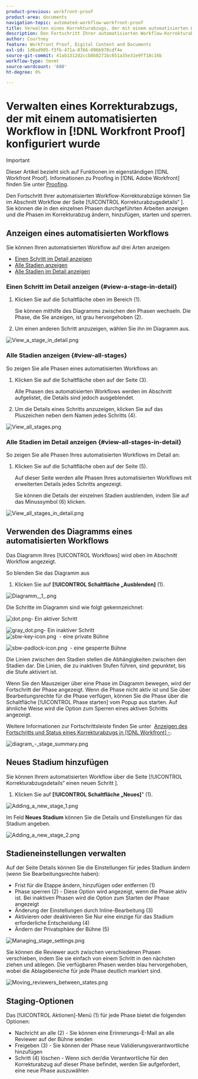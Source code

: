 ```yaml
---
product-previous: workfront-proof
product-area: documents
navigation-topic: automated-workflow-workfront-proof
title: Verwalten eines Korrekturabzugs, der mit einem automatisierten Workflow in konfiguriert wurde [!DNL Workfront Proof]
description: Den Fortschritt Ihrer automatisierten Workflow-Korrekturabzüge können Sie bequem im Abschnitt Workflow der Seite mit den Korrekturabzugsdetails verfolgen. Sie können die in den einzelnen Phasen durchgeführten Arbeiten anzeigen und die Phasen im Korrekturabzug ändern, hinzufügen, starten und sperren.
author: Courtney
feature: Workfront Proof, Digital Content and Documents
exl-id: 1d0ad905-f3fb-471a-8766-096b978cdf4e
source-git-commit: 41ab1312d2ccb8b8271bc851a35e31e9ff18c16b
workflow-type: tm+mt
source-wordcount: '680'
ht-degree: 0%

---
```


# Verwalten eines Korrekturabzugs, der mit einem automatisierten Workflow in [!DNL Workfront Proof] konfiguriert wurde

>[!IMPORTANT]
>
>Dieser Artikel bezieht sich auf Funktionen im eigenständigen [!DNL Workfront Proof]. Informationen zu Proofing in [!DNL Adobe Workfront] finden Sie unter [Proofing](../../../review-and-approve-work/proofing/proofing.md).

Den Fortschritt Ihrer automatisierten Workflow-Korrekturabzüge können Sie im Abschnitt Workflow der Seite [!UICONTROL Korrekturabzugsdetails“ ]. Sie können die in den einzelnen Phasen durchgeführten Arbeiten anzeigen und die Phasen im Korrekturabzug ändern, hinzufügen, starten und sperren.

## Anzeigen eines automatisierten Workflows

Sie können Ihren automatisierten Workflow auf drei Arten anzeigen:

* [Einen Schritt im Detail anzeigen](#view-a-stage-in-detail)
* [Alle Stadien anzeigen](#view-all-stages)
* [Alle Stadien im Detail anzeigen](#view-all-stages-in-detail)

### Einen Schritt im Detail anzeigen {#view-a-stage-in-detail}

1. Klicken Sie auf die Schaltfläche oben im Bereich (1).

   Sie können mithilfe des Diagramms zwischen den Phasen wechseln. Die Phase, die Sie anzeigen, ist grau hervorgehoben (2).

1. Um einen anderen Schritt anzuzeigen, wählen Sie ihn im Diagramm aus.

![View_a_stage_in_detail.png](assets/view-a-stage-in-detail-350x249.png)

### Alle Stadien anzeigen {#view-all-stages}

So zeigen Sie alle Phasen eines automatisierten Workflows an:

1. Klicken Sie auf die Schaltfläche oben auf der Seite (3).

   Alle Phasen des automatisierten Workflows werden im Abschnitt aufgelistet, die Details sind jedoch ausgeblendet.

1. Um die Details eines Schritts anzuzeigen, klicken Sie auf das Pluszeichen neben dem Namen jedes Schritts (4).

![View_all_stages.png](assets/view-all-stages-350x212.png)

### Alle Stadien im Detail anzeigen {#view-all-stages-in-detail}

So zeigen Sie alle Phasen Ihres automatisierten Workflows im Detail an:

1. Klicken Sie auf die Schaltfläche oben auf der Seite (5).

   Auf dieser Seite werden alle Phasen Ihres automatisierten Workflows mit erweiterten Details jedes Schritts angezeigt.

   Sie können die Details der einzelnen Stadien ausblenden, indem Sie auf das Minussymbol (6) klicken.

![View_all_stages_in_detail.png](assets/view-all-stages-in-detail-350x370.png)

## Verwenden des Diagramms eines automatisierten Workflows

Das Diagramm Ihres [!UICONTROL Workflows] wird oben im Abschnitt Workflow angezeigt.

So blenden Sie das Diagramm aus

1. Klicken Sie auf **[!UICONTROL Schaltfläche „Ausblenden]** (1).

![Diagramm__1_.png](assets/diagram--1--350x217.png)

Die Schritte im Diagramm sind wie folgt gekennzeichnet:

![dot.png](assets/dot.png)- Ein aktiver Schritt

![gray_dot.png](assets/grey-dot.png)- Ein inaktiver Schritt\
![sbw-key-icon.png](assets/sbw-key-icon.png)  - eine private Bühne

![sbw-padlock-icon.png](assets/sbw-padlock-icon.png)  - eine gesperrte Bühne

Die Linien zwischen den Stadien stellen die Abhängigkeiten zwischen den Stadien dar. Die Linien, die zu inaktiven Stufen führen, sind gepunktet, bis die Stufe aktiviert ist.

Wenn Sie den Mauszeiger über eine Phase im Diagramm bewegen, wird der Fortschritt der Phase angezeigt. Wenn die Phase nicht aktiv ist und Sie über Bearbeitungsrechte für die Phase verfügen, können Sie die Phase über die Schaltfläche [!UICONTROL Phase starten] vom Popup aus starten. Auf ähnliche Weise wird die Option zum Sperren eines aktiven Schritts angezeigt.

Weitere Informationen zur Fortschrittsleiste finden Sie unter  [Anzeigen des Fortschritts und Status eines Korrekturabzugs in  [!DNL Workfront] -](../../../workfront-proof/wp-work-proofsfiles/manage-your-work/view-progress-and-status-of-proof.md).

![diagram_-_stage_summary.png](assets/diagram---stage-summary-350x214.png)

## Neues Stadium hinzufügen

Sie können Ihrem automatisierten Workflow über die Seite [!UICONTROL Korrekturabzugsdetails“ einen neuen Schritt ].

1. Klicken Sie auf **[!UICONTROL Schaltfläche „Neues]**&quot; (1).

![Adding_a_new_stage_1.png](assets/adding-a-new-stage-1-350x218.png)

Im Feld **Neues Stadium** können Sie die Details und Einstellungen für das Stadium angeben.

![Adding_a_new_stage_2.png](assets/adding-a-new-stage-2-350x332.png)

## Stadieneinstellungen verwalten

Auf der Seite Details können Sie die Einstellungen für jedes Stadium ändern (wenn Sie Bearbeitungsrechte haben):

* Frist für die Etappe ändern, hinzufügen oder entfernen (1)
* Phase sperren (2) - Diese Option wird angezeigt, wenn die Phase aktiv ist. Bei inaktiven Phasen wird die Option zum Starten der Phase angezeigt
* Änderung der Einstellungen durch Inline-Bearbeitung (3)
* Aktivieren oder deaktivieren Sie Nur eine einzige für das Stadium erforderliche Entscheidung (4)
* Ändern der Privatsphäre der Bühne (5)

![Managing_stage_settings.png](assets/managing-stage-settings-350x93.png)

Sie können die Reviewer auch zwischen verschiedenen Phasen verschieben, indem Sie sie einfach von einem Schritt in den nächsten ziehen und ablegen. Die verfügbaren Phasen werden blau hervorgehoben, wobei die Ablagebereiche für jede Phase deutlich markiert sind.

![Moving_reviewers_between_states.png](assets/moving-reviewers-between-stages-350x254.png)

## Staging-Optionen

Das [!UICONTROL Aktionen]-Menü (1) für jede Phase bietet die folgenden Optionen:

* Nachricht an alle (2) - Sie können eine Erinnerungs-E-Mail an alle Reviewer auf der Bühne senden
* Freigeben (3) - Sie können der Phase neue Validierungsverantwortliche hinzufügen
* Schritt (4) löschen - Wenn sich der/die Verantwortliche für den Korrekturabzug auf dieser Phase befindet, werden Sie aufgefordert, eine neue Phase auszuwählen
